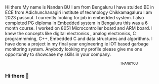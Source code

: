 Hi there
My name is Nandan BU I am from Bengaluru I have stuided BE in ECE from Adichunchanagiri institute of technology Chikkamagaluru I am 2023 passout.
I currently looking for job in embedded system.
I also completed PG diploma in Embedded system in Bengaluru this was a 6 month course.
I worked on 8051 Microcontroller board and ARM board.
I knew the concepts like digital electronics , analog electronics, C programmming, C++, Embedded C and data structures and algorithms. 
I have done a project in my final year engineering ie IOT based garbage monitoring system.
Anybody looking my profile please give me one opportunity to showcase my skills in your company.

                                                        THANKYOU





### Hi there 👋
<!--
**bunandan/bunandan** is a ✨ _special_ ✨ repository because its `README.md` (this file) appears on your GitHub profile.

Here are some ideas to get you started:

- 🔭 I’m currently working on ...
- 🌱 I’m currently learning ...
- 👯 I’m looking to collaborate on ...
- 🤔 I’m looking for help with ...
- 💬 Ask me about ...
- 📫 How to reach me: ...
- 😄 Pronouns: ...
- ⚡ Fun fact: ...
-->
